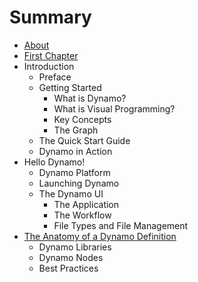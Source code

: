 # Summary

* [About](README.md)
* [First Chapter](chapter1.md)
* Introduction
   * Preface
   * Getting Started
       * What is Dynamo?
       * What is Visual Programming?
       * Key Concepts
       * The Graph
   * The Quick Start Guide
   * Dynamo in Action
* Hello Dynamo!
   * Dynamo Platform
   * Launching Dynamo
   * The Dynamo UI
       * The Application
       * The Workflow
       * File Types and File Management
* [The Anatomy of a Dynamo Definition](03_Anatomy-of-a-Dynamo-Definition/3_anatomy-of-a-dynamo-definition.md)
   * Dynamo Libraries
   * Dynamo Nodes
   * Best Practices

